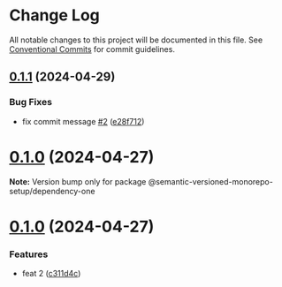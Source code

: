 # Change Log

All notable changes to this project will be documented in this file.
See [Conventional Commits](https://conventionalcommits.org) for commit guidelines.

## [0.1.1](https://github.com/gbublys/semantic-versioned-monorepo-setup/compare/@semantic-versioned-monorepo-setup/dependency-one@0.1.0...@semantic-versioned-monorepo-setup/dependency-one@0.1.1) (2024-04-29)


### Bug Fixes

* fix commit message [#2](https://github.com/gbublys/semantic-versioned-monorepo-setup/issues/2) ([e28f712](https://github.com/gbublys/semantic-versioned-monorepo-setup/commit/e28f712475303ae0ca81d9063b8b055833508fc7))





# [0.1.0](https://github.com/gbublys/semantic-versioned-monorepo-setup/compare/@semantic-versioned-monorepo-setup/dependency-one@0.1.0-dev.1...@semantic-versioned-monorepo-setup/dependency-one@0.1.0) (2024-04-27)

**Note:** Version bump only for package @semantic-versioned-monorepo-setup/dependency-one





# [0.1.0](https://github.com/gbublys/semantic-versioned-monorepo-setup/compare/@semantic-versioned-monorepo-setup/dependency-one@0.1.0-dev.0...@semantic-versioned-monorepo-setup/dependency-one@0.1.0) (2024-04-27)


### Features

* feat 2 ([c311d4c](https://github.com/gbublys/semantic-versioned-monorepo-setup/commit/c311d4c673c6484e161a064795e1b9c169c37ee6))
